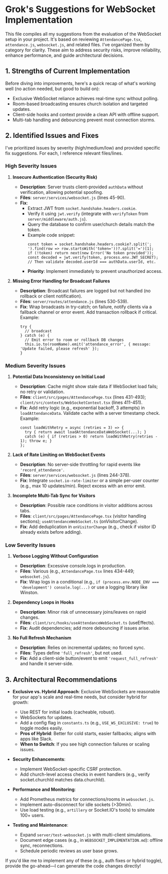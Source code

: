 # Grok's Suggestions for WebSocket Implementation

This file compiles all my suggestions from the evaluation of the WebSocket setup in your project. It's based on reviewing `AttendancePage.tsx`, `attendance.js`, `websocket.js`, and related files. I've organized them by category for clarity. These aim to address security risks, improve reliability, enhance performance, and guide architectural decisions.

## 1. Strengths of Current Implementation
Before diving into improvements, here's a quick recap of what's working well (no action needed, but good to build on):
- Exclusive WebSocket reliance achieves real-time sync without polling.
- Room-based broadcasting ensures church isolation and targeted updates.
- Client-side hooks and context provide a clean API with offline support.
- Multi-tab handling and debouncing prevent most connection storms.

## 2. Identified Issues and Fixes
I've prioritized issues by severity (high/medium/low) and provided specific fix suggestions. For each, I reference relevant files/lines.

### High Severity Issues
1. **Insecure Authentication (Security Risk)**  
   - **Description**: Server trusts client-provided `authData` without verification, allowing potential spoofing.  
   - **Files**: `server/services/websocket.js` (lines 45-90).  
   - **Fix**: 
     - Extract JWT from `socket.handshake.headers.cookie`.
     - Verify it using `jwt.verify` (integrate with `verifyToken` from `server/middleware/auth.js`).
     - Query the database to confirm user/church details match the token.
     - Example code snippet:
       ```
       const token = socket.handshake.headers.cookie?.split('; ').find(row => row.startsWith('token='))?.split('=')[1];
       if (!token) return next(new Error('No token provided'));
       const decoded = jwt.verify(token, process.env.JWT_SECRET);
       // Then validate decoded.userId === authData.userId, etc.
       ```
     - **Priority**: Implement immediately to prevent unauthorized access.

2. **Missing Error Handling for Broadcast Failures**  
   - **Description**: Broadcast failures are logged but not handled (no rollback or client notification).  
   - **Files**: `server/routes/attendance.js` (lines 530-539).  
   - **Fix**: Wrap broadcasts in try-catch; on failure, notify clients via a fallback channel or error event. Add transaction rollback if critical. Example:
     ```
     try {
       // broadcast
     } catch (e) {
       // Emit error to room or rollback DB changes
       this.io.to(roomName).emit('attendance_error', { message: 'Update failed, please refresh' });
     }
     ```

### Medium Severity Issues
1. **Potential Data Inconsistency on Initial Load**  
   - **Description**: Cache might show stale data if WebSocket load fails; no retry or validation.  
   - **Files**: `client/src/pages/AttendancePage.tsx` (lines 431-493); `client/src/contexts/WebSocketContext.tsx` (lines 411-451).  
   - **Fix**: Add retry logic (e.g., exponential backoff, 3 attempts) in `loadAttendanceData`. Validate cache with a server timestamp check. Example:
     ```
     const loadWithRetry = async (retries = 3) => {
       try { return await loadAttendanceDataWebSocket(...); }
       catch (e) { if (retries > 0) return loadWithRetry(retries - 1); throw e; }
     };
     ```

2. **Lack of Rate Limiting on WebSocket Events**  
   - **Description**: No server-side throttling for rapid events like `'record_attendance'`.  
   - **Files**: `server/services/websocket.js` (lines 244-378).  
   - **Fix**: Integrate `socket.io-rate-limiter` or a simple per-user counter (e.g., max 10 updates/min). Reject excess with an error emit.

3. **Incomplete Multi-Tab Sync for Visitors**  
   - **Description**: Possible race conditions in visitor additions across tabs.  
   - **Files**: `client/src/pages/AttendancePage.tsx` (visitor handling sections); `useAttendanceWebSocket.ts` (onVisitorChange).  
   - **Fix**: Add deduplication in `onVisitorChange` (e.g., check if visitor ID already exists before adding).

### Low Severity Issues
1. **Verbose Logging Without Configuration**  
   - **Description**: Excessive console.logs in production.  
   - **Files**: Various (e.g., `AttendancePage.tsx` lines 434-449; `websocket.js`).  
   - **Fix**: Wrap logs in a conditional (e.g., `if (process.env.NODE_ENV === 'development') console.log(...)` or use a logging library like Winston.

2. **Dependency Loops in Hooks**  
   - **Description**: Minor risk of unnecessary joins/leaves on rapid changes.  
   - **Files**: `client/src/hooks/useAttendanceWebSocket.ts` (useEffects).  
   - **Fix**: Audit dependencies; add more debouncing if issues arise.

3. **No Full Refresh Mechanism**  
   - **Description**: Relies on incremental updates; no forced sync.  
   - **Files**: Types define `'full_refresh'`, but not used.  
   - **Fix**: Add a client-side button/event to emit `'request_full_refresh'` and handle it server-side.

## 3. Architectural Recommendations
- **Exclusive vs. Hybrid Approach**: Exclusive WebSockets are reasonable for your app's scale and real-time needs, but consider hybrid for growth:
  - Use REST for initial loads (cacheable, robust).
  - WebSockets for updates.
  - Add a config flag in `constants.ts` (e.g., `USE_WS_EXCLUSIVE: true`) to toggle modes easily.
  - **Pros of Hybrid**: Better for cold starts, easier fallbacks; aligns with apps like Slack.
  - **When to Switch**: If you see high connection failures or scaling issues.

- **Security Enhancements**:
  - Implement WebSocket-specific CSRF protection.
  - Add church-level access checks in event handlers (e.g., verify socket.churchId matches data.churchId).

- **Performance and Monitoring**:
  - Add Prometheus metrics for connections/rooms in `websocket.js`.
  - Implement auto-disconnect for idle sockets (>30min).
  - Use load testing (e.g., `artillery` or Socket.IO's tools) to simulate 100+ users.

- **Testing and Maintenance**:
  - Expand `server/test-websocket.js` with multi-client simulations.
  - Document edge cases (e.g., in `WEBSOCKET_IMPLEMENTATION.md`): offline sync, reconnections.
  - Schedule periodic reviews as user base grows.

If you'd like me to implement any of these (e.g., auth fixes or hybrid toggle), provide the go-ahead—I can generate the code changes directly!
